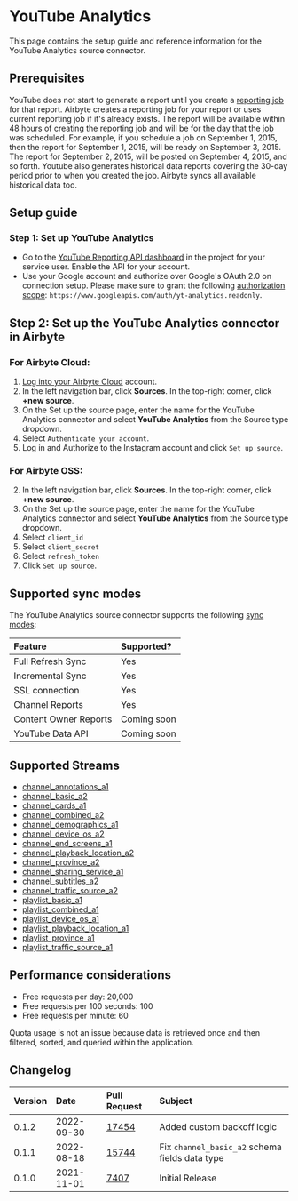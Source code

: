 # YouTube Analytics

This page contains the setup guide and reference information for the YouTube Analytics source connector.

## Prerequisites

YouTube does not start to generate a report until you create a [reporting job](https://developers.google.com/youtube/reporting/v1/reports#step-3:-create-a-reporting-job) for that report. 
Airbyte creates a reporting job for your report or uses current reporting job if it's already exists. 
The report will be available within 48 hours of creating the reporting job and will be for the day that the job was scheduled. 
For example, if you schedule a job on September 1, 2015, then the report for September 1, 2015, will be ready on September 3, 2015. 
The report for September 2, 2015, will be posted on September 4, 2015, and so forth. 
Youtube also generates historical data reports covering the 30-day period prior to when you created the job. Airbyte syncs all available historical data too.

## Setup guide
### Step 1: Set up YouTube Analytics


* Go to the [YouTube Reporting API dashboard](https://console.cloud.google.com/apis/api/youtubereporting.googleapis.com/overview) in the project for your service user. Enable the API for your account.
* Use your Google account and authorize over Google's OAuth 2.0 on connection setup. Please make sure to grant the following [authorization scope](https://developers.google.com/youtube/reporting/v1/reports#step-1:-retrieve-authorization-credentials): `https://www.googleapis.com/auth/yt-analytics.readonly`.

## Step 2: Set up the YouTube Analytics connector in Airbyte

### For Airbyte Cloud:

1. [Log into your Airbyte Cloud](https://cloud.airbyte.io/workspaces) account.
2. In the left navigation bar, click **Sources**. In the top-right corner, click **+new source**.
3. On the Set up the source page, enter the name for the YouTube Analytics connector and select **YouTube Analytics** from the Source type dropdown.
4. Select `Authenticate your account`.
5. Log in and Authorize to the Instagram account and click `Set up source`.

### For Airbyte OSS:
2. In the left navigation bar, click **Sources**. In the top-right corner, click **+new source**.
3. On the Set up the source page, enter the name for the YouTube Analytics connector and select **YouTube Analytics** from the Source type dropdown.
4. Select `client_id`
4. Select `client_secret`
4. Select `refresh_token`
5. Click `Set up source`.

## Supported sync modes

The YouTube Analytics source connector supports the following [sync modes](https://docs.airbyte.com/cloud/core-concepts#connection-sync-modes):

| Feature | Supported? |
| :--- | :--- |
| Full Refresh Sync | Yes |
| Incremental Sync | Yes |
| SSL connection | Yes |
| Channel Reports | Yes |
| Content Owner Reports | Coming soon |
| YouTube Data API | Coming soon |

## Supported Streams

* [channel_annotations_a1](https://developers.google.com/youtube/reporting/v1/reports/channel_reports#video-annotations)
* [channel_basic_a2](https://developers.google.com/youtube/reporting/v1/reports/channel_reports#video-user-activity)
* [channel_cards_a1](https://developers.google.com/youtube/reporting/v1/reports/channel_reports#video-cards)
* [channel_combined_a2](https://developers.google.com/youtube/reporting/v1/reports/channel_reports#video-combined)
* [channel_demographics_a1](https://developers.google.com/youtube/reporting/v1/reports/channel_reports#video-viewer-demographics)
* [channel_device_os_a2](https://developers.google.com/youtube/reporting/v1/reports/channel_reports#video-device-type-and-operating-system)
* [channel_end_screens_a1](https://developers.google.com/youtube/reporting/v1/reports/channel_reports#video-end-screens)
* [channel_playback_location_a2](https://developers.google.com/youtube/reporting/v1/reports/channel_reports#video-playback-locations)
* [channel_province_a2](https://developers.google.com/youtube/reporting/v1/reports/channel_reports#video-province)
* [channel_sharing_service_a1](https://developers.google.com/youtube/reporting/v1/reports/channel_reports#video-content-sharing)
* [channel_subtitles_a2](https://developers.google.com/youtube/reporting/v1/reports/channel_reports#video-subtitles)
* [channel_traffic_source_a2](https://developers.google.com/youtube/reporting/v1/reports/channel_reports#video-traffic-sources)
* [playlist_basic_a1](https://developers.google.com/youtube/reporting/v1/reports/channel_reports#playlist-user-activity)
* [playlist_combined_a1](https://developers.google.com/youtube/reporting/v1/reports/channel_reports#playlist-combined)
* [playlist_device_os_a1](https://developers.google.com/youtube/reporting/v1/reports/channel_reports#playlist-device-type-and-operating-system)
* [playlist_playback_location_a1](https://developers.google.com/youtube/reporting/v1/reports/channel_reports#playlist-playback-locations)
* [playlist_province_a1](https://developers.google.com/youtube/reporting/v1/reports/channel_reports#playlist-province)
* [playlist_traffic_source_a1](https://developers.google.com/youtube/reporting/v1/reports/channel_reports#playlist-traffic-sources)

## Performance considerations

* Free requests per day: 20,000
* Free requests per 100 seconds: 100
* Free requests per minute: 60

Quota usage is not an issue because data is retrieved once and then filtered, sorted, and queried within the application.

## Changelog

| Version | Date       | Pull Request | Subject                                        |
|:--------|:-----------| :--- |:-----------------------------------------------|
| 0.1.2   | 2022-09-30 | [17454](https://github.com/airbytehq/airbyte/pull/17454) | Added custom backoff logic                     |
| 0.1.1   | 2022-08-18 | [15744](https://github.com/airbytehq/airbyte/pull/15744) | Fix `channel_basic_a2` schema fields data type |
| 0.1.0   | 2021-11-01 | [7407](https://github.com/airbytehq/airbyte/pull/7407) | Initial Release                                |
